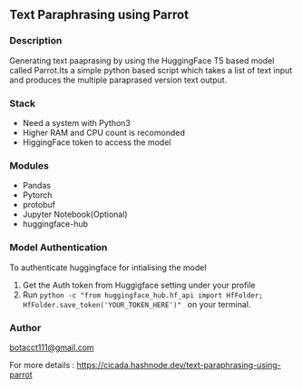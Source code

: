 ## Text Paraphrasing using Parrot

### Description

Generating text paaprasing by using the HuggingFace T5 based model called Parrot.Its a simple python based script which takes a list of text input and produces the multiple paraprased version text output.

### Stack

- Need a system with Python3
- Higher RAM and CPU count is recomonded
- HiggingFace token to access the model

### Modules

- Pandas
- Pytorch
- protobuf
- Jupyter Notebook(Optional)
- huggingface-hub

### Model Authentication

To authenticate huggingface for intialising the model

1. Get the Auth token from Huggigface setting under your profile
2. Run  ```python -c "from huggingface_hub.hf_api import HfFolder; HfFolder.save_token('YOUR_TOKEN_HERE')" ``` on your terminal.

### Author
botacct111@gmail.com

For more details : https://cicada.hashnode.dev/text-paraphrasing-using-parrot




